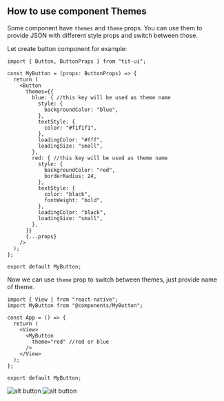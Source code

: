 ## How to use component Themes

Some component have `themes` and `theme` props. You can use them to provide JSON with different style props and switch between those.

Let create button component for example:

```tsx
import { Button, ButtonProps } from "tit-ui";

const MyButton = (props: ButtonProps) => {
  return (
    <Button
      themes={{
        blue: { //this key will be used as theme name
          style: {
            backgroundColor: "blue",
          },
          textStyle: {
            color: "#f1f1f1",
          },
          loadingColor: "#fff",
          loadingSize: "small",
        },
        red: { //this key will be used as theme name
          style: {
            backgroundColor: "red",
            borderRadius: 24,
          },
          textStyle: {
            color: "black",
            fontWeight: "bold",
          },
          loadingColor: "black",
          loadingSize: "small",
        },
      }}
      {...props}
    />
  );
};

export default MyButton;
```

Now we can use `theme` prop to switch between themes, just provide name of theme.

```tsx
import { View } from "react-native";
import MyButton from "@components/MyButton";

const App = () => {
  return (
    <View>
      <MyButton
        theme="red" //red or blue
      />
    </View>
  );
};

export default MyButton;
```

![alt button](https://github.com/blnaxblachbl/tit-ui/blob/main/images/red-button.png?raw=true)
![alt button](https://github.com/blnaxblachbl/tit-ui/blob/main/images/blue-button.png?raw=true)
